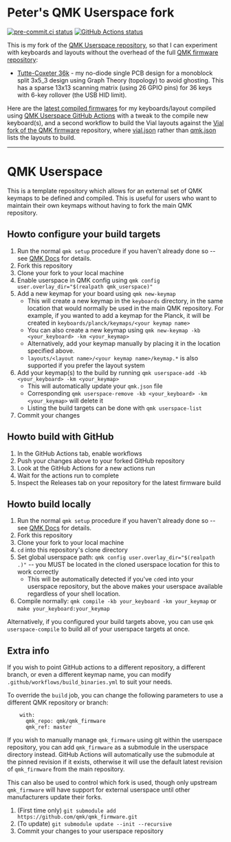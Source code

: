 # Peter's QMK Userspace fork

[![pre-commit.ci status](https://results.pre-commit.ci/badge/github/peterjc/qmk_userspace/main.svg)](https://results.pre-commit.ci/latest/github/peterjc/qmk_userspace/main)
[![GitHub Actions status](https://github.com/peterjc/qmk_userspace/actions/workflows/build_binaries.yaml/badge.svg?branch=main)](https://github.com/peterjc/qmk_userspace//actions)

This is my fork of the [QMK Userspace repository](https://github.com/qmk/qmk_userspace),
so that I can experiment with keyboards and layouts without the overhead of the full
[QMK firmware repository](https://github.com/qmk/qmk_firmware/):

* [Tutte-Coxeter 36k](keyboards/tutte_coxeter_36k/readme.md) - my no-diode single
  PCB design for a monoblock split 3x5_3 design using Graph Theory (topology) to
  avoid ghosting. This has a sparse 13x13 scanning matrix (using 26 GPIO pins)
  for 36 keys with 6-key rollover (the USB HID limit).

Here are the [latest compiled firmwares](https://github.com/peterjc/qmk_userspace/releases/tag/latest)
for my keyboards/layout compiled using [QMK Userspace GitHub
Actions](.github/workflows/build_binaries.yaml) with a tweak to the compile new
keyboard(s), and a second workflow to build the Vial layouts against the [Vial fork of
the QMK firmware](https://github.com/vial-kb/vial-qmk/) repository, where
[vial.json](vial.json) rather than [qmk.json](qmk.json) lists the layouts to build.

------------------------------------------------------------------------------

# QMK Userspace

This is a template repository which allows for an external set of QMK keymaps to be defined and compiled. This is useful for users who want to maintain their own keymaps without having to fork the main QMK repository.

## Howto configure your build targets

1. Run the normal `qmk setup` procedure if you haven't already done so -- see [QMK Docs](https://docs.qmk.fm/#/newbs) for details.
1. Fork this repository
1. Clone your fork to your local machine
1. Enable userspace in QMK config using `qmk config user.overlay_dir="$(realpath qmk_userspace)"`
1. Add a new keymap for your board using `qmk new-keymap`
    * This will create a new keymap in the `keyboards` directory, in the same location that would normally be used in the main QMK repository. For example, if you wanted to add a keymap for the Planck, it will be created in `keyboards/planck/keymaps/<your keymap name>`
    * You can also create a new keymap using `qmk new-keymap -kb <your_keyboard> -km <your_keymap>`
    * Alternatively, add your keymap manually by placing it in the location specified above.
    * `layouts/<layout name>/<your keymap name>/keymap.*` is also supported if you prefer the layout system
1. Add your keymap(s) to the build by running `qmk userspace-add -kb <your_keyboard> -km <your_keymap>`
    * This will automatically update your `qmk.json` file
    * Corresponding `qmk userspace-remove -kb <your_keyboard> -km <your_keymap>` will delete it
    * Listing the build targets can be done with `qmk userspace-list`
1. Commit your changes

## Howto build with GitHub

1. In the GitHub Actions tab, enable workflows
1. Push your changes above to your forked GitHub repository
1. Look at the GitHub Actions for a new actions run
1. Wait for the actions run to complete
1. Inspect the Releases tab on your repository for the latest firmware build

## Howto build locally

1. Run the normal `qmk setup` procedure if you haven't already done so -- see [QMK Docs](https://docs.qmk.fm/#/newbs) for details.
1. Fork this repository
1. Clone your fork to your local machine
1. `cd` into this repository's clone directory
1. Set global userspace path: `qmk config user.overlay_dir="$(realpath .)"` -- you MUST be located in the cloned userspace location for this to work correctly
    * This will be automatically detected if you've `cd`ed into your userspace repository, but the above makes your userspace available regardless of your shell location.
1. Compile normally: `qmk compile -kb your_keyboard -km your_keymap` or `make your_keyboard:your_keymap`

Alternatively, if you configured your build targets above, you can use `qmk userspace-compile` to build all of your userspace targets at once.

## Extra info

If you wish to point GitHub actions to a different repository, a different branch, or even a different keymap name, you can modify `.github/workflows/build_binaries.yml` to suit your needs.

To override the `build` job, you can change the following parameters to use a different QMK repository or branch:
```
    with:
      qmk_repo: qmk/qmk_firmware
      qmk_ref: master
```

If you wish to manually manage `qmk_firmware` using git within the userspace repository, you can add `qmk_firmware` as a submodule in the userspace directory instead. GitHub Actions will automatically use the submodule at the pinned revision if it exists, otherwise it will use the default latest revision of `qmk_firmware` from the main repository.

This can also be used to control which fork is used, though only upstream `qmk_firmware` will have support for external userspace until other manufacturers update their forks.

1. (First time only) `git submodule add https://github.com/qmk/qmk_firmware.git`
1. (To update) `git submodule update --init --recursive`
1. Commit your changes to your userspace repository
